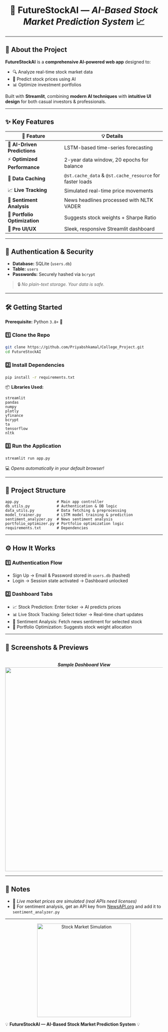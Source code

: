 <!-- Banner -->
<p align="center">
</p>

<h1 align="center">🚀 FutureStockAI — <i>AI-Based Stock Market Prediction System</i> 📈</h1>

---

## 🌟 About the Project
**FutureStockAI** is a **comprehensive AI-powered web app** designed to:
- 🔍 Analyze real-time stock market data  
- 🤖 Predict stock prices using AI  
- 📊 Optimize investment portfolios  

Built with **Streamlit**, combining **modern AI techniques** with **intuitive UI design** for both casual investors & professionals.

---

## ✨ Key Features
| 🚀 Feature | 💡 Details |
|------------|------------|
| 🧠 **AI-Driven Predictions** | LSTM-based time-series forecasting |
| ⚡ **Optimized Performance** | 2-year data window, 20 epochs for balance |
| 💾 **Data Caching** | `@st.cache_data` & `@st.cache_resource` for faster loads |
| 📈 **Live Tracking** | Simulated real-time price movements |
| 📰 **Sentiment Analysis** | News headlines processed with NLTK VADER |
| 💼 **Portfolio Optimization** | Suggests stock weights + Sharpe Ratio |
| 🎨 **Pro UI/UX** | Sleek, responsive Streamlit dashboard |

---

## 🔐 Authentication & Security
- **Database:** SQLite (`users.db`)
- **Table:** `users`
- **Passwords:** Securely hashed via `bcrypt`  
> 🔒 *No plain-text storage. Your data is safe.*

---

## 🛠 Getting Started
**Prerequisite:** Python `3.8+` 🐍

### 1️⃣ Clone the Repo
```bash
git clone https://github.com/Priyabshkamal/College_Project.git
cd FutureStockAI
```

### 2️⃣ Install Dependencies
```bash
pip install -r requirements.txt
```
📦 **Libraries Used:**
```
streamlit
pandas
numpy
plotly
yfinance
bcrypt
ta
tensorflow
nltk
```

### 3️⃣ Run the Application
```bash
streamlit run app.py
```
💻 *Opens automatically in your default browser!*

---

## 📂 Project Structure
```plaintext
app.py                 # Main app controller
db_utils.py            # Authentication & DB logic
data_utils.py          # Data fetching & preprocessing
model_trainer.py       # LSTM model training & prediction
sentiment_analyzer.py  # News sentiment analysis
portfolio_optimizer.py # Portfolio optimization logic
requirements.txt       # Dependencies
```

---

## ⚙ How It Works
### 1️⃣ Authentication Flow
- Sign Up → Email & Password stored in `users.db` (hashed)
- Login → Session state activated → Dashboard unlocked

### 2️⃣ Dashboard Tabs
- 📈 Stock Prediction: Enter ticker → AI predicts prices
- 📊 Live Stock Tracking: Select ticker → Real-time chart updates
- 📰 Sentiment Analysis: Fetch news sentiment for selected stock
- 💼 Portfolio Optimization: Suggests stock weight allocation

---

## 📸 Screenshots & Previews
<p align="center">
  <br><i><b>Sample Dashboard View</b></i>
  
  <img width="1097" height="653" alt="image" src="https://github.com/user-attachments/assets/3ed5fe8e-abd4-4456-9e0c-21d8b5f3db09" />
</p>

---

## 📝 Notes
- 📡 *Live market prices are simulated (real APIs need licenses)*  
- 🔑 For sentiment analysis, get an API key from [NewsAPI.org](https://newsapi.org/) and add it to `sentiment_analyzer.py`

---

<p align="center">
  <p align="center">
  <img src="https://via.placeholder.com/300x150?text=Stock+Chart+Animation" alt="Stock Market Simulation" width="300px"><br>
    
  💡 <b>FutureStockAI — AI-Based Stock Market Prediction System</b> 💡
</p>







